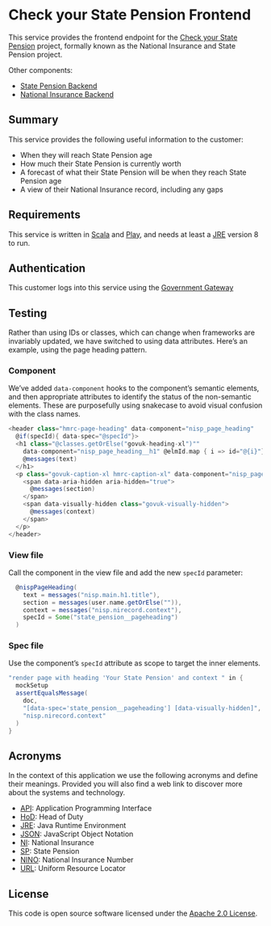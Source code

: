 # Check your State Pension Frontend

This service provides the frontend endpoint for the [Check your State Pension] project, formally known as the National Insurance and State Pension project.

Other components:
- [State Pension Backend](https://github.com/hmrc/state-pension)
- [National Insurance Backend](https://github.com/hmrc/national-insurance-record)

## Summary

This service provides the following useful information to the customer:

- When they will reach State Pension age
- How much their State Pension is currently worth
- A forecast of what their State Pension will be when they reach State Pension age
- A view of their National Insurance record, including any gaps

## Requirements

This service is written in [Scala](http://www.scala-lang.org/) and [Play](http://playframework.com/), and needs at least a [JRE] version 8 to run.

## Authentication

This customer logs into this service using the [Government Gateway](https://www.gov.uk/government-gateway)

## Testing

Rather than using IDs or classes, which can change when frameworks are invariably updated, we have switched to using data attributes. Here’s an example, using the page heading pattern.

### Component

We’ve added `data-component` hooks to the component’s semantic elements, and then appropriate attributes to identify the status of the non-semantic elements. These are purposefully using snakecase to avoid visual confusion with the class names.

```scala
<header class="hmrc-page-heading" data-component="nisp_page_heading"
  @if(specId){ data-spec="@specId"}>
  <h1 class="@classes.getOrElse("govuk-heading-xl")""
    data-component="nisp_page_heading__h1" @elmId.map { i => id="@{i}"}>
    @messages(text)
  </h1>
  <p class="govuk-caption-xl hmrc-caption-xl" data-component="nisp_page_heading__p">
    <span data-aria-hidden aria-hidden="true">
      @messages(section)
    </span>
    <span data-visually-hidden class="govuk-visually-hidden">
      @messages(context)
    </span>
  </p>
</header>
```

### View file

Call the component in the view file and add the new `specId` parameter:

```scala
  @nispPageHeading(
    text = messages("nisp.main.h1.title"),
    section = messages(user.name.getOrElse("")),
    context = messages("nisp.nirecord.context"),
    specId = Some("state_pension__pageheading")
  )
```

### Spec file

Use the component’s `specId` attribute as scope to target the inner elements.

```scala
"render page with heading 'Your State Pension' and context " in {
  mockSetup
  assertEqualsMessage(
    doc,
    "[data-spec='state_pension__pageheading'] [data-visually-hidden]",
    "nisp.nirecord.context"
  )
}
```

## Acronyms

In the context of this application we use the following acronyms and define their
meanings. Provided you will also find a web link to discover more about the systems
and technology.

- [API]: Application Programming Interface
- [HoD]: Head of Duty
- [JRE]: Java Runtime Environment
- [JSON]: JavaScript Object Notation
- [NI]: National Insurance
- [SP]: State Pension
- [NINO]: National Insurance Number
- [URL]: Uniform Resource Locator

## License

This code is open source software licensed under the [Apache 2.0 License]("http://www.apache.org/licenses/LICENSE-2.0.html").

[NPS]: http://www.publications.parliament.uk/pa/cm201012/cmselect/cmtreasy/731/73107.htm
[HoD]: http://webarchive.nationalarchives.gov.uk/+/http://www.hmrc.gov.uk/manuals/sam/samglossary/samgloss249.htm
[NINO]: http://www.hmrc.gov.uk/manuals/nimmanual/nim39110.htm
[NI]: https://www.gov.uk/national-insurance/overview
[JRE]: http://www.oracle.com/technetwork/java/javase/overview/index.html
[API]: https://en.wikipedia.org/wiki/Application_programming_interface
[URL]: https://en.wikipedia.org/wiki/Uniform_Resource_Locator
[SP]: https://www.gov.uk/new-state-pension/overview
[JSON]: http://json.org/
[Check your State Pension]:https://www.gov.uk/check-state-pension
